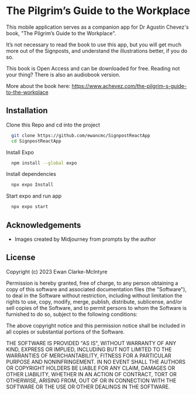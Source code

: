 
# The Pilgrim’s Guide to the Workplace

This mobile application serves as a companion app for Dr Agustin Chevez's book, "The Pilgrim’s Guide to the Workplace". 

It’s not necessary to read the book to use this app, but you will get much more out of the Signposts, and understand the illustrations better, if you do so.

This book is Open Access and can be downloaded for free. Reading not your thing?  There is also an audiobook version.

More about the book here: https://www.achevez.com/the-pilgrim-s-guide-to-the-workplace


## Installation

Clone this Repo and cd into the project

```bash
  git clone https://github.com/ewancmc/SignpostReactApp
  cd SignpostReactApp
```

Install Expo
```bash
  npm install --global expo
```

Install dependencies
```bash
  npx expo Install
```

Start expo and run app
```bash
  npx expo start
```
## Acknowledgements

 - Images created by Midjourney from prompts by the author


## License

Copyright (c) 2023 Ewan Clarke-McIntyre

Permission is hereby granted, free of charge, to any person obtaining a copy
of this software and associated documentation files (the "Software"), to deal
in the Software without restriction, including without limitation the rights
to use, copy, modify, merge, publish, distribute, sublicense, and/or sell
copies of the Software, and to permit persons to whom the Software is
furnished to do so, subject to the following conditions:

The above copyright notice and this permission notice shall be included in all
copies or substantial portions of the Software.

THE SOFTWARE IS PROVIDED "AS IS", WITHOUT WARRANTY OF ANY KIND, EXPRESS OR
IMPLIED, INCLUDING BUT NOT LIMITED TO THE WARRANTIES OF MERCHANTABILITY,
FITNESS FOR A PARTICULAR PURPOSE AND NONINFRINGEMENT. IN NO EVENT SHALL THE
AUTHORS OR COPYRIGHT HOLDERS BE LIABLE FOR ANY CLAIM, DAMAGES OR OTHER
LIABILITY, WHETHER IN AN ACTION OF CONTRACT, TORT OR OTHERWISE, ARISING FROM,
OUT OF OR IN CONNECTION WITH THE SOFTWARE OR THE USE OR OTHER DEALINGS IN THE
SOFTWARE.

